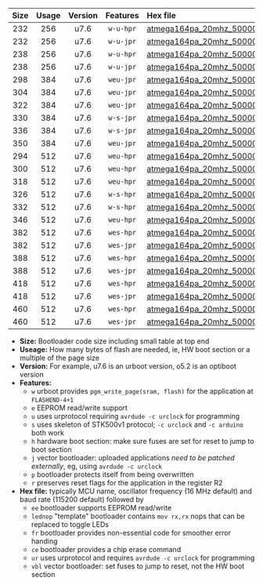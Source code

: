 |Size|Usage|Version|Features|Hex file|
|:-:|:-:|:-:|:-:|:--|
|232|256|u7.6|`w-u-hpr`|[atmega164pa_20mhz_500000bps_ur.hex](https://raw.githubusercontent.com/stefanrueger/urboot/main//atmega164pa_20mhz_500000bps_ur.hex)|
|232|256|u7.6|`w-u-jpr`|[atmega164pa_20mhz_500000bps_ur_vbl.hex](https://raw.githubusercontent.com/stefanrueger/urboot/main//atmega164pa_20mhz_500000bps_ur_vbl.hex)|
|238|256|u7.6|`w-u-hpr`|[atmega164pa_20mhz_500000bps_lednop_ur.hex](https://raw.githubusercontent.com/stefanrueger/urboot/main//atmega164pa_20mhz_500000bps_lednop_ur.hex)|
|238|256|u7.6|`w-u-jpr`|[atmega164pa_20mhz_500000bps_lednop_ur_vbl.hex](https://raw.githubusercontent.com/stefanrueger/urboot/main//atmega164pa_20mhz_500000bps_lednop_ur_vbl.hex)|
|298|384|u7.6|`weu-jpr`|[atmega164pa_20mhz_500000bps_ee_ur_vbl.hex](https://raw.githubusercontent.com/stefanrueger/urboot/main//atmega164pa_20mhz_500000bps_ee_ur_vbl.hex)|
|304|384|u7.6|`weu-jpr`|[atmega164pa_20mhz_500000bps_ee_lednop_ur_vbl.hex](https://raw.githubusercontent.com/stefanrueger/urboot/main//atmega164pa_20mhz_500000bps_ee_lednop_ur_vbl.hex)|
|322|384|u7.6|`weu-jpr`|[atmega164pa_20mhz_500000bps_ee_lednop_fr_ur_vbl.hex](https://raw.githubusercontent.com/stefanrueger/urboot/main//atmega164pa_20mhz_500000bps_ee_lednop_fr_ur_vbl.hex)|
|330|384|u7.6|`w-s-jpr`|[atmega164pa_20mhz_500000bps_vbl.hex](https://raw.githubusercontent.com/stefanrueger/urboot/main//atmega164pa_20mhz_500000bps_vbl.hex)|
|336|384|u7.6|`w-s-jpr`|[atmega164pa_20mhz_500000bps_lednop_vbl.hex](https://raw.githubusercontent.com/stefanrueger/urboot/main//atmega164pa_20mhz_500000bps_lednop_vbl.hex)|
|350|384|u7.6|`weu-jpr`|[atmega164pa_20mhz_500000bps_ee_lednop_fr_ce_ur_vbl.hex](https://raw.githubusercontent.com/stefanrueger/urboot/main//atmega164pa_20mhz_500000bps_ee_lednop_fr_ce_ur_vbl.hex)|
|294|512|u7.6|`weu-hpr`|[atmega164pa_20mhz_500000bps_ee_ur.hex](https://raw.githubusercontent.com/stefanrueger/urboot/main//atmega164pa_20mhz_500000bps_ee_ur.hex)|
|300|512|u7.6|`weu-hpr`|[atmega164pa_20mhz_500000bps_ee_lednop_ur.hex](https://raw.githubusercontent.com/stefanrueger/urboot/main//atmega164pa_20mhz_500000bps_ee_lednop_ur.hex)|
|318|512|u7.6|`weu-hpr`|[atmega164pa_20mhz_500000bps_ee_lednop_fr_ur.hex](https://raw.githubusercontent.com/stefanrueger/urboot/main//atmega164pa_20mhz_500000bps_ee_lednop_fr_ur.hex)|
|326|512|u7.6|`w-s-hpr`|[atmega164pa_20mhz_500000bps.hex](https://raw.githubusercontent.com/stefanrueger/urboot/main//atmega164pa_20mhz_500000bps.hex)|
|332|512|u7.6|`w-s-hpr`|[atmega164pa_20mhz_500000bps_lednop.hex](https://raw.githubusercontent.com/stefanrueger/urboot/main//atmega164pa_20mhz_500000bps_lednop.hex)|
|346|512|u7.6|`weu-hpr`|[atmega164pa_20mhz_500000bps_ee_lednop_fr_ce_ur.hex](https://raw.githubusercontent.com/stefanrueger/urboot/main//atmega164pa_20mhz_500000bps_ee_lednop_fr_ce_ur.hex)|
|382|512|u7.6|`wes-hpr`|[atmega164pa_20mhz_500000bps_ee.hex](https://raw.githubusercontent.com/stefanrueger/urboot/main//atmega164pa_20mhz_500000bps_ee.hex)|
|382|512|u7.6|`wes-jpr`|[atmega164pa_20mhz_500000bps_ee_vbl.hex](https://raw.githubusercontent.com/stefanrueger/urboot/main//atmega164pa_20mhz_500000bps_ee_vbl.hex)|
|388|512|u7.6|`wes-hpr`|[atmega164pa_20mhz_500000bps_ee_lednop.hex](https://raw.githubusercontent.com/stefanrueger/urboot/main//atmega164pa_20mhz_500000bps_ee_lednop.hex)|
|388|512|u7.6|`wes-jpr`|[atmega164pa_20mhz_500000bps_ee_lednop_vbl.hex](https://raw.githubusercontent.com/stefanrueger/urboot/main//atmega164pa_20mhz_500000bps_ee_lednop_vbl.hex)|
|418|512|u7.6|`wes-hpr`|[atmega164pa_20mhz_500000bps_ee_lednop_fr.hex](https://raw.githubusercontent.com/stefanrueger/urboot/main//atmega164pa_20mhz_500000bps_ee_lednop_fr.hex)|
|418|512|u7.6|`wes-jpr`|[atmega164pa_20mhz_500000bps_ee_lednop_fr_vbl.hex](https://raw.githubusercontent.com/stefanrueger/urboot/main//atmega164pa_20mhz_500000bps_ee_lednop_fr_vbl.hex)|
|460|512|u7.6|`wes-hpr`|[atmega164pa_20mhz_500000bps_ee_lednop_fr_ce.hex](https://raw.githubusercontent.com/stefanrueger/urboot/main//atmega164pa_20mhz_500000bps_ee_lednop_fr_ce.hex)|
|460|512|u7.6|`wes-jpr`|[atmega164pa_20mhz_500000bps_ee_lednop_fr_ce_vbl.hex](https://raw.githubusercontent.com/stefanrueger/urboot/main//atmega164pa_20mhz_500000bps_ee_lednop_fr_ce_vbl.hex)|

- **Size:** Bootloader code size including small table at top end
- **Useage:** How many bytes of flash are needed, ie, HW boot section or a multiple of the page size
- **Version:** For example, u7.6 is an urboot version, o5.2 is an optiboot version
- **Features:**
  + `w` urboot provides `pgm_write_page(sram, flash)` for the application at `FLASHEND-4+1`
  + `e` EEPROM read/write support
  + `u` uses urprotocol requiring `avrdude -c urclock` for programming
  + `s` uses skeleton of STK500v1 protocol; `-c urclock` and `-c arduino` both work
  + `h` hardware boot section: make sure fuses are set for reset to jump to boot section
  + `j` vector bootloader: uploaded applications *need to be patched externally*, eg, using `avrdude -c urclock`
  + `p` bootloader protects itself from being overwritten
  + `r` preserves reset flags for the application in the register R2
- **Hex file:** typically MCU name, oscillator frequency (16 MHz default) and baud rate (115200 default) followed by
  + `ee` bootloader supports EEPROM read/write
  + `lednop` "template" bootloader contains `mov rx,rx` nops that can be replaced to toggle LEDs
  + `fr` bootloader provides non-essential code for smoother error handing
  + `ce` bootloader provides a chip erase command
  + `ur` uses urprotocol and requires `avrdude -c urclock` for programming
  + `vbl` vector bootloader: set fuses to jump to reset, not the HW boot section

